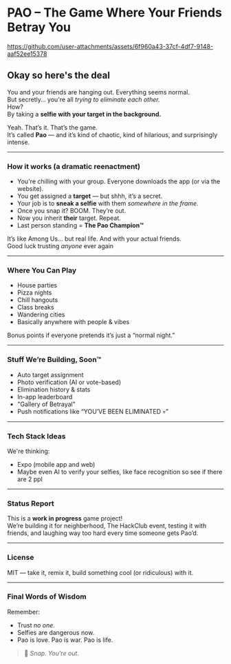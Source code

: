 # PAO – The Game Where Your Friends Betray You


https://github.com/user-attachments/assets/6f960a43-37cf-4df7-9148-aaf52ee15378

## Okay so here's the deal
You and your friends are hanging out. Everything seems normal.  
But secretly… you're all *trying to eliminate each other.*  
How?  
By taking a **selfie with your target in the background.**

Yeah. That’s it. That’s the game.  
It’s called **Pao** — and it’s kind of chaotic, kind of hilarious, and surprisingly intense.

---

### How it works (a dramatic reenactment)
- You're chilling with your group. Everyone downloads the app (or via the website).
- You get assigned a **target** — but shhh, it’s a secret.
- Your job is to **sneak a selfie** with them *somewhere in the frame.*
- Once you snap it? BOOM. They’re out.
- Now you inherit **their** target. Repeat.  
- Last person standing = **The Pao Champion™**

It’s like Among Us… but real life. And with your actual friends.  
Good luck trusting *anyone* ever again

---

### Where You Can Play

- House parties
- Pizza nights
- Chill hangouts
- Class breaks
- Wandering cities
- Basically anywhere with people & vibes

Bonus points if everyone pretends it’s just a “normal night.”

---

### Stuff We’re Building, Soon™

- Auto target assignment
- Photo verification (AI or vote-based)
- Elimination history & stats
- In-app leaderboard
- "Gallery of Betrayal"
- Push notifications like “YOU’VE BEEN ELIMINATED 💀”

---

### Tech Stack Ideas

We're thinking:
- Expo (mobile app and web)
- Maybe even AI to verify your selfies, like face recognition so see if there are 2 ppl

---

### Status Report

This is a **work in progress** game project!  
We’re building it for neighberhood, The HackClub event, testing it with friends, and laughing way too hard every time someone gets Pao’d.

---

### License

MIT — take it, remix it, build something cool (or ridiculous) with it.

---

### Final Words of Wisdom

Remember:
- Trust *no one.*
- Selfies are dangerous now.
- Pao is love. Pao is war. Pao is life.

> 📸 *Snap. You're out.*
